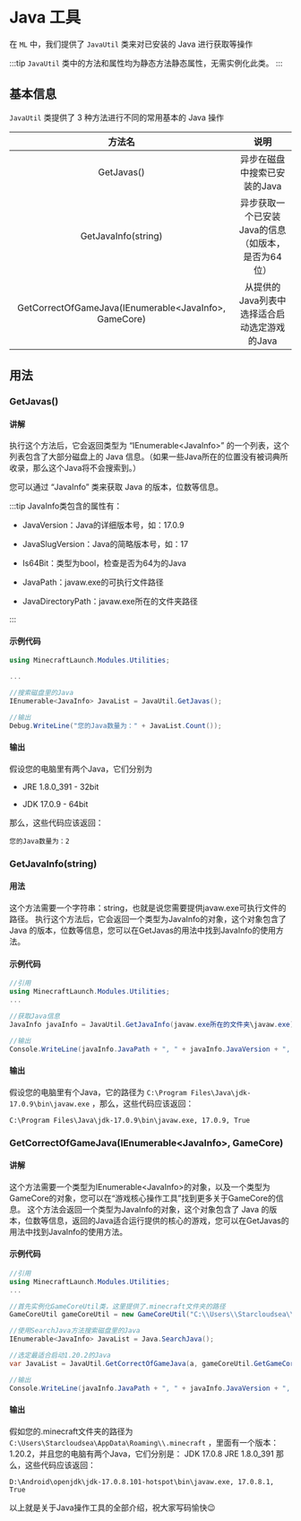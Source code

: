 # Java 工具

在 `ML` 中，我们提供了 `JavaUtil` 类来对已安装的 Java 进行获取等操作

:::tip
`JavaUtil` 类中的方法和属性均为静态方法静态属性，无需实例化此类。
:::

## 基本信息

`JavaUtil` 类提供了 3 种方法进行不同的常用基本的 Java 操作

|方法名|说明|
|:---:|:---:|
|GetJavas()|异步在磁盘中搜索已安装的Java|
|GetJavaInfo(string)|异步获取一个已安装Java的信息（如版本，是否为64位）|
|GetCorrectOfGameJava(IEnumerable\<JavaInfo>, GameCore)|从提供的Java列表中选择适合启动选定游戏的Java|

## 用法

### GetJavas()

#### 讲解

执行这个方法后，它会返回类型为 “IEnumerable\<JavaInfo>” 的一个列表，这个列表包含了大部分磁盘上的 Java 信息。（如果一些Java所在的位置没有被词典所收录，那么这个Java将不会搜索到。）

您可以通过 “JavaInfo” 类来获取 Java 的版本，位数等信息。

:::tip
JavaInfo类包含的属性有：

- JavaVersion：Java的详细版本号，如：17.0.9

- JavaSlugVersion：Java的简略版本号，如：17

- Is64Bit：类型为bool，检查是否为64为的Java

- JavaPath：javaw.exe的可执行文件路径

- JavaDirectoryPath：javaw.exe所在的文件夹路径

:::

#### 示例代码

``` cs
using MinecraftLaunch.Modules.Utilities;

...

//搜索磁盘里的Java
IEnumerable<JavaInfo> JavaList = JavaUtil.GetJavas();

//输出
Debug.WriteLine("您的Java数量为：" + JavaList.Count());
```

#### 输出

假设您的电脑里有两个Java，它们分别为

- JRE 1.8.0_391 - 32bit

- JDK 17.0.9 - 64bit

那么，这些代码应该返回：

``` text
您的Java数量为：2
```

### GetJavaInfo(string)

#### 用法

这个方法需要一个字符串：string，也就是说您需要提供javaw.exe可执行文件的路径。
执行这个方法后，它会返回一个类型为JavaInfo的对象，这个对象包含了 Java 的版本，位数等信息，您可以在GetJavas的用法中找到JavaInfo的使用方法。

#### 示例代码

``` cs
//引用
using MinecraftLaunch.Modules.Utilities;
...

//获取Java信息
JavaInfo javaInfo = JavaUtil.GetJavaInfo(javaw.exe所在的文件夹\javaw.exe);

//输出
Console.WriteLine(javaInfo.JavaPath + ", " + javaInfo.JavaVersion + ", " + javaInfo.Is64Bit);
```

#### 输出

假设您的电脑里有个Java，它的路径为 `C:\Program Files\Java\jdk-17.0.9\bin\javaw.exe` ，那么，这些代码应该返回：

``` text
C:\Program Files\Java\jdk-17.0.9\bin\javaw.exe, 17.0.9, True
```

### GetCorrectOfGameJava(IEnumerable\<JavaInfo>, GameCore)

#### 讲解

这个方法需要一个类型为IEnumerable\<JavaInfo>的对象，以及一个类型为GameCore的对象，您可以在“游戏核心操作工具”找到更多关于GameCore的信息。
这个方法会返回一个类型为JavaInfo的对象，这个对象包含了 Java 的版本，位数等信息，返回的Java适合运行提供的核心的游戏，您可以在GetJavas的用法中找到JavaInfo的使用方法。

#### 示例代码

``` cs
//引用
using MinecraftLaunch.Modules.Utilities;
...

//首先实例化GameCoreUtil类，这里提供了.minecraft文件夹的路径
GameCoreUtil gameCoreUtil = new GameCoreUtil("C:\\Users\\Starcloudsea\\AppData\\Roaming\\.minecraft");

//使用SearchJava方法搜索磁盘里的Java
IEnumerable<JavaInfo> JavaList = Java.SearchJava();

//选定最适合启动1.20.2的Java
var JavaList = JavaUtil.GetCorrectOfGameJava(a, gameCoreUtil.GetGameCore("1.20.2"));

//输出
Console.WriteLine(javaInfo.JavaPath + ", " + javaInfo.JavaVersion + ", " + javaInfo.Is64Bit);
```

#### 输出

假如您的.minecraft文件夹的路径为 `C:\Users\Starcloudsea\AppData\Roaming\\.minecraft` ，里面有一个版本：1.20.2，并且您的电脑有两个Java，它们分别是：
JDK 17.0.8
JRE 1.8.0_391
那么，这些代码应该返回：

``` text
D:\Android\openjdk\jdk-17.0.8.101-hotspot\bin\javaw.exe, 17.0.8.1, True
```

以上就是关于Java操作工具的全部介绍，祝大家写码愉快😉
